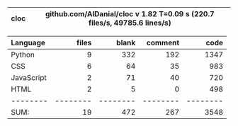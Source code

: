cloc|github.com/AlDanial/cloc v 1.82  T=0.09 s (220.7 files/s, 49785.6 lines/s)
--- | ---

Language|files|blank|comment|code
:-------|-------:|-------:|-------:|-------:
Python|9|332|192|1347
CSS|6|64|35|983
JavaScript|2|71|40|720
HTML|2|5|0|498
--------|--------|--------|--------|--------
SUM:|19|472|267|3548
